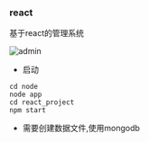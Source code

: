 ### react
基于react的管理系统

![admin](https://tva1.sinaimg.cn/large/007S8ZIlgy1ges0aj3autj31hc0qidgv.jpg)


* 启动

```
cd node
node app
cd react_project
npm start
```

* 需要创建数据文件,使用mongodb

